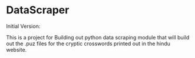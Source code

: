 DataScraper
===========

Initial Version:

This is a project for Building out python data scraping module that will build out the 
.puz files for the cryptic crosswords printed out in the hindu website.

